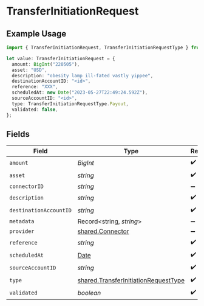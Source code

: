 # TransferInitiationRequest

## Example Usage

```typescript
import { TransferInitiationRequest, TransferInitiationRequestType } from "@formance/formance-sdk/sdk/models/shared";

let value: TransferInitiationRequest = {
  amount: BigInt("220505"),
  asset: "USD",
  description: "obesity lamp ill-fated vastly yippee",
  destinationAccountID: "<id>",
  reference: "XXX",
  scheduledAt: new Date("2023-05-27T22:49:24.592Z"),
  sourceAccountID: "<id>",
  type: TransferInitiationRequestType.Payout,
  validated: false,
};
```

## Fields

| Field                                                                                               | Type                                                                                                | Required                                                                                            | Description                                                                                         | Example                                                                                             |
| --------------------------------------------------------------------------------------------------- | --------------------------------------------------------------------------------------------------- | --------------------------------------------------------------------------------------------------- | --------------------------------------------------------------------------------------------------- | --------------------------------------------------------------------------------------------------- |
| `amount`                                                                                            | *BigInt*                                                                                            | :heavy_check_mark:                                                                                  | N/A                                                                                                 |                                                                                                     |
| `asset`                                                                                             | *string*                                                                                            | :heavy_check_mark:                                                                                  | N/A                                                                                                 | USD                                                                                                 |
| `connectorID`                                                                                       | *string*                                                                                            | :heavy_minus_sign:                                                                                  | N/A                                                                                                 |                                                                                                     |
| `description`                                                                                       | *string*                                                                                            | :heavy_check_mark:                                                                                  | N/A                                                                                                 |                                                                                                     |
| `destinationAccountID`                                                                              | *string*                                                                                            | :heavy_check_mark:                                                                                  | N/A                                                                                                 |                                                                                                     |
| `metadata`                                                                                          | Record<string, *string*>                                                                            | :heavy_minus_sign:                                                                                  | N/A                                                                                                 |                                                                                                     |
| `provider`                                                                                          | [shared.Connector](../../../sdk/models/shared/connector.md)                                         | :heavy_minus_sign:                                                                                  | N/A                                                                                                 |                                                                                                     |
| `reference`                                                                                         | *string*                                                                                            | :heavy_check_mark:                                                                                  | N/A                                                                                                 | XXX                                                                                                 |
| `scheduledAt`                                                                                       | [Date](https://developer.mozilla.org/en-US/docs/Web/JavaScript/Reference/Global_Objects/Date)       | :heavy_check_mark:                                                                                  | N/A                                                                                                 |                                                                                                     |
| `sourceAccountID`                                                                                   | *string*                                                                                            | :heavy_check_mark:                                                                                  | N/A                                                                                                 |                                                                                                     |
| `type`                                                                                              | [shared.TransferInitiationRequestType](../../../sdk/models/shared/transferinitiationrequesttype.md) | :heavy_check_mark:                                                                                  | N/A                                                                                                 |                                                                                                     |
| `validated`                                                                                         | *boolean*                                                                                           | :heavy_check_mark:                                                                                  | N/A                                                                                                 |                                                                                                     |